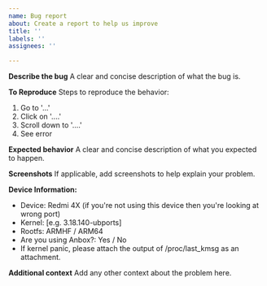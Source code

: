 ```yaml
---
name: Bug report
about: Create a report to help us improve
title: ''
labels: ''
assignees: ''

---
```


**Describe the bug**
A clear and concise description of what the bug is.

**To Reproduce**
Steps to reproduce the behavior:
1. Go to '...'
2. Click on '....'
3. Scroll down to '....'
4. See error

**Expected behavior**
A clear and concise description of what you expected to happen.

**Screenshots**
If applicable, add screenshots to help explain your problem.

**Device Information:**
 - Device: Redmi 4X (if you're not using this device then you're looking at wrong port)
 - Kernel: [e.g. 3.18.140-ubports]
 - Rootfs: ARMHF / ARM64
 - Are you using Anbox?: Yes / No
 - If kernel panic, please attach the output of /proc/last_kmsg as an attachment.

**Additional context**
Add any other context about the problem here.
